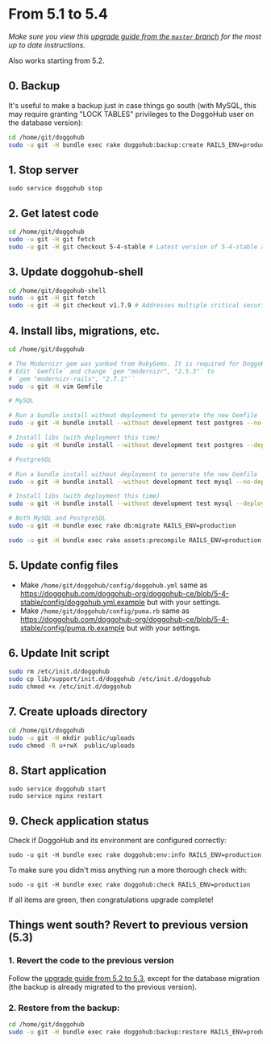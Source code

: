 # From 5.1 to 5.4
*Make sure you view this [upgrade guide from the `master` branch](../../../master/doc/update/5.1-to-5.4.md) for the most up to date instructions.*

Also works starting from 5.2.

## 0. Backup

It's useful to make a backup just in case things go south (with MySQL, this may require granting "LOCK TABLES" privileges to the DoggoHub user on the database version):

```bash
cd /home/git/doggohub
sudo -u git -H bundle exec rake doggohub:backup:create RAILS_ENV=production
```

## 1. Stop server

    sudo service doggohub stop

## 2. Get latest code

```bash
cd /home/git/doggohub
sudo -u git -H git fetch
sudo -u git -H git checkout 5-4-stable # Latest version of 5-4-stable addresses CVE-2013-4489
```

## 3. Update doggohub-shell

```bash
cd /home/git/doggohub-shell
sudo -u git -H git fetch
sudo -u git -H git checkout v1.7.9 # Addresses multiple critical security vulnerabilities
```

## 4. Install libs, migrations, etc.

```bash
cd /home/git/doggohub

# The Modernizr gem was yanked from RubyGems. It is required for DoggoHub >= 2.8.0
# Edit `Gemfile` and change `gem "modernizr", "2.5.3"` to
# `gem "modernizr-rails", "2.7.1"``
sudo -u git -H vim Gemfile

# MySQL

# Run a bundle install without deployment to generate the new Gemfile
sudo -u git -H bundle install --without development test postgres --no-deployment

# Install libs (with deployment this time)
sudo -u git -H bundle install --without development test postgres --deployment

# PostgreSQL

# Run a bundle install without deployment to generate the new Gemfile
sudo -u git -H bundle install --without development test mysql --no-deployment

# Install libs (with deployment this time)
sudo -u git -H bundle install --without development test mysql --deployment

# Both MySQL and PostgreSQL
sudo -u git -H bundle exec rake db:migrate RAILS_ENV=production

sudo -u git -H bundle exec rake assets:precompile RAILS_ENV=production
```

## 5. Update config files

- Make `/home/git/doggohub/config/doggohub.yml` same as https://doggohub.com/doggohub-org/doggohub-ce/blob/5-4-stable/config/doggohub.yml.example but with your settings.
- Make `/home/git/doggohub/config/puma.rb` same as https://doggohub.com/doggohub-org/doggohub-ce/blob/5-4-stable/config/puma.rb.example but with your settings.

## 6. Update Init script

```bash
sudo rm /etc/init.d/doggohub
sudo cp lib/support/init.d/doggohub /etc/init.d/doggohub
sudo chmod +x /etc/init.d/doggohub
```

## 7. Create uploads directory

```bash
cd /home/git/doggohub
sudo -u git -H mkdir public/uploads
sudo chmod -R u+rwX  public/uploads
```

## 8. Start application

    sudo service doggohub start
    sudo service nginx restart

## 9. Check application status

Check if DoggoHub and its environment are configured correctly:

    sudo -u git -H bundle exec rake doggohub:env:info RAILS_ENV=production

To make sure you didn't miss anything run a more thorough check with:

    sudo -u git -H bundle exec rake doggohub:check RAILS_ENV=production

If all items are green, then congratulations upgrade complete!

## Things went south? Revert to previous version (5.3)

### 1. Revert the code to the previous version

Follow the [upgrade guide from 5.2 to 5.3](5.2-to-5.3.md), except for the database migration (the backup is already migrated to the previous version).

### 2. Restore from the backup:

```bash
cd /home/git/doggohub
sudo -u git -H bundle exec rake doggohub:backup:restore RAILS_ENV=production
```
